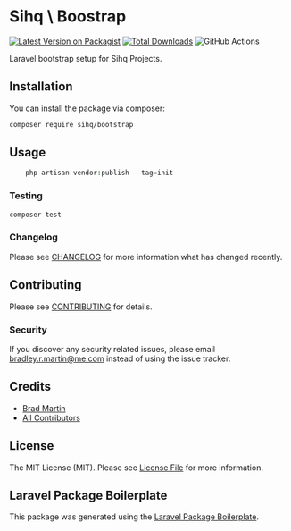 # Sihq \ Boostrap

[![Latest Version on Packagist](https://img.shields.io/packagist/v/sihq/bootstrap.svg?style=flat-square)](https://packagist.org/packages/sihq/bootstrap)
[![Total Downloads](https://img.shields.io/packagist/dt/sihq/bootstrap.svg?style=flat-square)](https://packagist.org/packages/sihq/bootstrap)
![GitHub Actions](https://github.com/sihq/bootstrap/actions/workflows/main.yml/badge.svg)

Laravel bootstrap setup for Sihq Projects.

## Installation

You can install the package via composer:

```bash
composer require sihq/bootstrap
```

## Usage

```php
    php artisan vendor:publish --tag=init
```

### Testing

```bash
composer test
```

### Changelog

Please see [CHANGELOG](CHANGELOG.md) for more information what has changed recently.

## Contributing

Please see [CONTRIBUTING](CONTRIBUTING.md) for details.

### Security

If you discover any security related issues, please email bradley.r.martin@me.com instead of using the issue tracker.

## Credits

-   [Brad Martin](https://github.com/sihq)
-   [All Contributors](../../contributors)

## License

The MIT License (MIT). Please see [License File](LICENSE.md) for more information.

## Laravel Package Boilerplate

This package was generated using the [Laravel Package Boilerplate](https://laravelpackageboilerplate.com).
